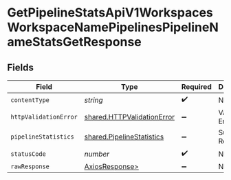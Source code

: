 # GetPipelineStatsApiV1WorkspacesWorkspaceNamePipelinesPipelineNameStatsGetResponse


## Fields

| Field                                                                    | Type                                                                     | Required                                                                 | Description                                                              |
| ------------------------------------------------------------------------ | ------------------------------------------------------------------------ | ------------------------------------------------------------------------ | ------------------------------------------------------------------------ |
| `contentType`                                                            | *string*                                                                 | :heavy_check_mark:                                                       | N/A                                                                      |
| `httpValidationError`                                                    | [shared.HTTPValidationError](../../models/shared/httpvalidationerror.md) | :heavy_minus_sign:                                                       | Validation Error                                                         |
| `pipelineStatistics`                                                     | [shared.PipelineStatistics](../../models/shared/pipelinestatistics.md)   | :heavy_minus_sign:                                                       | Successful Response                                                      |
| `statusCode`                                                             | *number*                                                                 | :heavy_check_mark:                                                       | N/A                                                                      |
| `rawResponse`                                                            | [AxiosResponse>](https://axios-http.com/docs/res_schema)                 | :heavy_minus_sign:                                                       | N/A                                                                      |